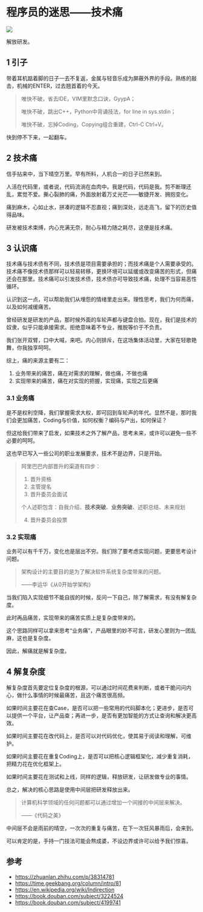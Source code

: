 # 程序员的迷思——技术痛

![](messy-code.jpg)

解放研发。

<!--more-->

## 1 引子

带着耳机踮着脚的日子一去不复返，金属与轻音乐成为屏蔽外界的手段。熟练的敲击，机械的ENTER，过去翘首着的今天。

> 唯快不破，省去IDE，VIM里默念口诀，GyypA；
>
> 唯快不破，跳出C++，Python中背诵技法，for line in sys.stdin；
>
> 唯快不破，忘掉Coding，Copying组合重建，Ctrl-C Ctrl+V。

快到停不下来，一起翻车。

## 2 技术痛

信手拈来中，当下晴空万里。早有所料，人机合一的日子已然来到。

人活在代码里，或者说，代码流淌在血肉中。我是代码，代码是我。剪不断理还乱，累觉不爱。撕心裂肺的痛，外面放射着万丈光芒——敏捷开发、拥抱变化。

痛到麻木，心如止水，拼凑的逻辑不忍直视；痛到深处，远走高飞，留下的历史值得品味。

研发被技术束缚，内心充满无奈，耐心与精力随之耗尽，这便是技术痛。

## 3 认识痛

技术痛与技术债有不同，技术债是项目需要承担的；而技术痛是个人需要承受的。技术痛不像技术债那样可以轻易转移，更换环境可以延缓或改变痛苦的形式，但痛还会在那里。技术痛可以引发技术债，技术债亦可导致技术痛，处理不当容易恶性循环。

认识到这一点，可以帮助我们从埋怨的情绪里走出来。理性思考，我们为何而痛，以及如何减缓痛苦。

曾经研发是研发的产品，那时候外面的车轮声都与键盘合拍。现在，我们是技术的奴隶，似乎只能承接需求。拒绝意味着不专业，推脱等价于不负责。

我们张开双臂，口中大喊，来吧。内心则排斥，在这场集体活动里，大家在轻歌艳舞，你我独享呵呵。

综上，痛的来源主要有二：

1. 业务带来的痛苦，痛在对需求的理解，做也痛，不做也痛
2. 实现带来的痛苦，痛在对实现的把握，实现痛，实现之后更痛

### 3.1 业务痛 

是不是权利空降，我们掌握需求大权，即可回到车轮声的年代。显然不是，那时我们会更加痛苦，Coding与价值，如何权衡？编码与产出，如何保证？

但这给我们带来了启发，如果技术之外了解产品，思考未来，或许可以避免一些不必要的呵呵。

这也早已写入一些公司的职业发展要求，技术不是边界，只是开始。

> 阿里巴巴内部晋升的渠道有四步：
>
> 1. 晋升资格
> 2. 主管提名
> 3. 晋升委员会面试
>
> 个人述职包含：自我介绍、**技术突破**、**业务突破**、述职总结、未来规划
>
> 4. 晋升委员会投票

### 3.2 实现痛

业务可以有千千万，变化也是层出不穷。我们除了要考虑实现问题，更要思考设计问题。

> 架构设计的主要目的是为了解决软件系统复杂度带来的问题。
>
> ——李运华《从0开始学架构》

当我们陷入实现细节不能自拔的时候，反问一下自己，除了解需求，有没有解复杂度。

此时再品痛苦，实现带来的痛苦实质上是复杂度带来的。

这个思路同样可以拿来思考“业务痛”，产品眼里的妙不可言，研发心里则为一团乱麻，这也是复杂度。

因此，解痛就是解复杂度。

## 4 解复杂度

解复杂度首先要定位复杂度的根源，可以通过时间花费来判断，或者干脆问问内心，做什么事情的时候最痛苦，且这个痛苦很高频。

如果时间主要花在查Case，是否可以把一些常用的代码脚本化；更进步，是否可以提供一个平台，让产品查；再进一步，是否有更加智能的方式让查询和解决更高效。

如果时间主要花在改代码上，是否可以对代码优化，使其易于阅读和理解，可维护。

如果时间主要花在重复Coding上，是否可以把核心逻辑框架化，减少重复消耗，把精力花在优化框架上。

如果时间主要花在测试和上线，同样的逻辑，释放研发，让研发做专业的事情。

总之，解决的核心思路是使用中间层把研发释放出来。

> 计算机科学领域的任何问题都可以通过增加一个间接的中间层来解决。
>
> ——《代码之美》

中间层不会是雨前的晴空，一次次的重复与痛苦，在下一次狂风暴雨后，会来到。

可以肯定的是，手持一门技法可能会熬成婆，不设边界或许可以给予我们惊喜。

## 参考

- <https://zhuanlan.zhihu.com/p/38314781>
- <https://time.geekbang.org/column/intro/81>
- <https://en.wikipedia.org/wiki/Indirection>
- <https://book.douban.com/subject/3224524>
- <https://book.douban.com/subject/4199741>
